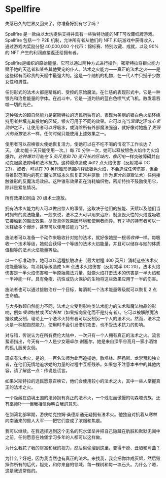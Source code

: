 # Spellfire

失落已久的世界又回来了。你准备好拥有它了吗？

Spellfire 是一款由以太坊提供支持并具有一些独特功能的NFT可收藏纸牌游戏。Spellfire 包括一个 P2E 机制，允许所有者从他们的 NFT 和玩游戏中获得收入，通过游戏内奖励分配 40,000,000 个代币：锦标赛、特别收藏、成就，以及 90% 的 NFT 产生的利润直接返还给拥有者。

Spellfire是编织的原始能量。它可以通过两种方式进行操作。密斯特拉将银火能力赋予她的天选者和某些其他受宠的仆人。法术之火能力——真正的法术之火——是这些稀有而珍贵的天赋中最强大的。这是一个随机的礼物，在一代人中只授予少数女性和男性。

任何形式的法术火都是精炼的、受控的原始魔法。在仁慈的表现形式中，它是一种银光和治愈能量的字体。在战斗中，它是一道灼热的蓝白色喷气式飞机，散发着吞噬一切的光芒。



这种强大的超自然能力是密斯特拉的选民所独有的。表现为美丽的银白色火焰环绕持用者并填充其投射的区域，银火可用于不同的效果。它可以充当*温暖*之环或*心灵防护*之环，让使用者可以呼吸水，或消除所有外部魔法强迫，就好像对她施了*更强大的驱散*法术一样。任何时候只能使用上述效果之一。

使用者可以召唤银火使她恢复活力，使她可以在不吃不喝的情况下工作长达 7 天。（此功能十天只能使用一次。）每 70 分钟一次，她可以释放银色火焰作为火焰爆炸。*这种爆炸可能在 5 英尺宽和 70 英尺长的区域内，像闪电*一样突破障碍并自动克服魔法障碍和法术抗力。这种爆炸造成 4d12 点火焰伤害（反射减半 DC 23）。或者，可以在 70 英尺锥形范围内释放银色火焰，不会造成任何伤害，但会将锥形范围内的死亡魔法区域永久恢复正常并驱散（作为*更大的驱散*法术）任何接触锥形的反魔法场效应。这种锥形效果正在消耗编织物，密斯特拉不鼓励使用它，除非是紧急情况。

所有效果如同由 20 级术士施放。



拥有法术火能力的人可以做出惊人的事情，这取决于他们的技能、天赋以及他们当时拥有的魔法能量。一般来说，法术之火可以用来治疗、制造毁灭性的火焰或吸收它接触到的魔法效果，尽管具体效果因环境和使用者而异。有才华的持有者可以一次释放多个爆炸，甚至可以使用该能力飞行。

施法者可以准备一个动作来吸收针对她的法术，就好像她是一根*吸收棒*一样。每吸收一个法术等级，她就会获得一个等级的法术火焰能量，并且可以储存与她的体质值相等的法术火焰能量等级。

以一个标准动作，她可以以远程接触攻击（最大射程 400 英尺）消耗这些法术火焰能量等级，每消耗等级造成 1d6 点法术火焰伤害（反射减半 DC 20）。法术火焰伤害是一半火焰伤害和一半原始魔法力量，就像火焰打击法术的伤害是一半火焰和一半神能一样。具有免疫、抗性或防火保护的生物将这些效果应用于一半的伤害。

施法者也可以通过接触治疗一个目标，每消耗一个法术能量等级就可以恢复 2 点生命值。

与大多数超自然能力不同，法术之火受到影响类法术能力的法术和魔法物品的影响，例如*吸收*权杖或*否定权杖*（如果指向显化而不是持有者）。它可以被解除魔法挫败或反制，理论上一个法术火持有者可以反制另一个人的法术火。然而，法术之火是一种超自然能力，使用时不会引发借机攻击，也不受法术抗力的影响。



对与错，传说认为在所有费伦大陆中，一次只有一个人拥有真正的法术之火。流言蜚语指出，今天有一个人是少女珊卓尔·谢塞尔，她是来自深平谷高月一家小酒馆的孤儿厨房女佣。

珊卓有法术火，是的，一百名法师为此而追捕她，散塔林、萨扬斯、龙崇拜和独立者，在他们无情地追求她的力量的过程中互相残杀。如果您不注意本书中的其他内容，请了解这一点：传说是谎言。

如果米斯特拉的选民愿意召唤它，他们会使用较小的法术之火，其中一些人掌握真正的法术之火。

一个隐藏在边境王国的法师拥有真正的法术火，一个残忍而傲慢的切森塔贵族，还有巫师R——但我相信你明白我的意思。

在剑湾北部早期，游侠哈克拉姆·桑德斯通无疑拥有法术火。他独自对抗着从寒林向南涌来的兽人大军——把它们变成了浓烟和焦痕。

我可以继续。在我选择逃到这个无名的死水堡垒并把自己隐藏在肮脏和默默无闻中之前，任何愿意在烛堡学习多年的人都可以这样做。

为什么我花了我的财富和我的视力，然后偷偷溜到这里，变得干瘪、丑陋和弯曲？

为什么？好吧，因为我当然也有真正的法术。来找我，我会把你炸成灰烬，然后毁掉你所有的后代，祖先，和你来自的领域，每一棵树和每一块石头。为什么？嗯，这是我通常做的。
